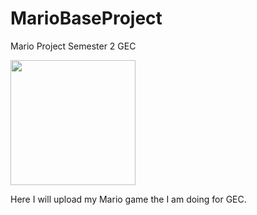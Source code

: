 # MarioBaseProject
 Mario Project Semester 2 GEC
 
<img src="https://github.com/pablocanosanroman/MarioBaseProject/master/L4GEC.jpg" width="200">

Here I will upload my Mario game the I am doing for GEC.
